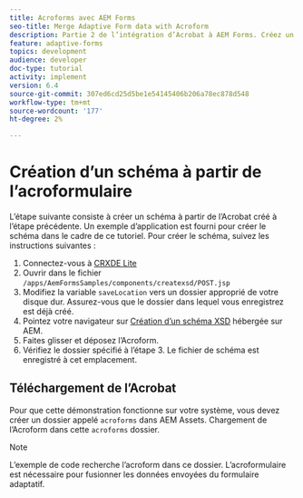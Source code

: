 ```yaml
---
title: Acroforms avec AEM Forms
seo-title: Merge Adaptive Form data with Acroform
description: Partie 2 de l’intégration d’Acrobat à AEM Forms. Créez un schéma à partir d’un Acroform.
feature: adaptive-forms
topics: development
audience: developer
doc-type: tutorial
activity: implement
version: 6.4
source-git-commit: 307ed6cd25d5be1e54145406b206a78ec878d548
workflow-type: tm+mt
source-wordcount: '177'
ht-degree: 2%

---
```



# Création d’un schéma à partir de l’acroformulaire

L’étape suivante consiste à créer un schéma à partir de l’Acrobat créé à l’étape précédente. Un exemple d’application est fourni pour créer le schéma dans le cadre de ce tutoriel. Pour créer le schéma, suivez les instructions suivantes :

1. Connectez-vous à [CRXDE Lite](http://localhost:4502/crx/de)
2. Ouvrir dans le fichier `/apps/AemFormsSamples/components/createxsd/POST.jsp`
3. Modifiez la variable `saveLocation` vers un dossier approprié de votre disque dur. Assurez-vous que le dossier dans lequel vous enregistrez est déjà créé.
4. Pointez votre navigateur sur [Création d’un schéma XSD](http://localhost:4502/content/DocumentServices/CreateXsd.html) hébergée sur AEM.
5. Faites glisser et déposez l’Acroform.
6. Vérifiez le dossier spécifié à l’étape 3. Le fichier de schéma est enregistré à cet emplacement.

## Téléchargement de l’Acrobat

Pour que cette démonstration fonctionne sur votre système, vous devez créer un dossier appelé `acroforms` dans AEM Assets. Chargement de l’Acroform dans cette `acroforms` dossier.

>[!NOTE]
>
>L’exemple de code recherche l’acroform dans ce dossier. L’acroformulaire est nécessaire pour fusionner les données envoyées du formulaire adaptatif.

